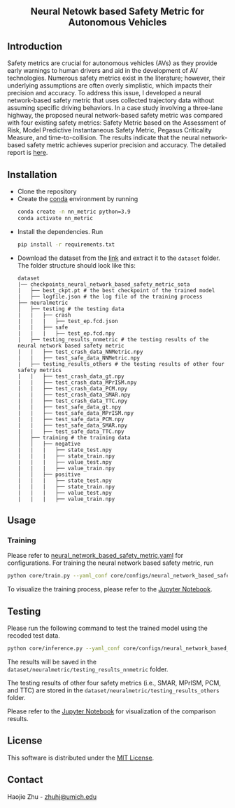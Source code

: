 <p align="center">
  <h2 align="center">Neural Netowk based Safety Metric for Autonomous Vehicles</h2>
  <p align="center">
  </p>
</p>

## Introduction
Safety metrics are crucial for autonomous vehicles (AVs) as they provide early warnings to human drivers and aid in the development of AV technologies. Numerous safety metrics exist in the literature; however, their underlying assumptions are often overly simplistic, which impacts their precision and accuracy. To address this issue, I developed a neural network-based safety metric that uses collected trajectory data without assuming specific driving behaviors. In a case study involving a three-lane highway, the proposed neural network-based safety metric was compared with four existing safety metrics: Safety Metric based on the Assessment of Risk, Model Predictive Instantaneous Safety Metric, Pegasus Criticality Measure, and time-to-collision. The results indicate that the neural network-based safety metric achieves superior precision and accuracy. The detailed report is [here](docs/STATS507_report.pdf).

## Installation
- Clone the repository
- Create the [conda](https://docs.conda.io/en/latest/miniconda.html) environment by running 
    ```bash
    conda create -n nn_metric python=3.9
    conda activate nn_metric
    ```
- Install the dependencies. Run 
    ```bash
    pip install -r requirements.txt
    ```
- Download the dataset from the [link](https://drive.google.com/drive/u/1/folders/1_knBQmKAUFFyHr6pddmPqTIUha_VatJP) and extract it to the `dataset` folder. The folder structure should look like this:
    ```
    dataset
    |── checkpoints_neural_network_based_safety_metric_sota
    |   ├── best_ckpt.pt # the best checkpoint of the trained model
    |   ├── logfile.json # the log file of the training process
    ├── neuralmetric
    │   ├── testing # the testing data
    |   |   ├── crash
    |   |   |   ├── test_ep.fcd.json
    |   |   ├── safe
    |   |   |   ├── test_ep.fcd.npy
    |   ├── testing_results_nnmetric # the testing results of the neural network based safety metric
    |   |   ├── test_crash_data_NNMetric.npy
    |   |   ├── test_safe_data_NNMetric.npy
    |   ├── testing_results_others # the testing results of other four safety metrics
    |   |   ├── test_crash_data_gt.npy
    |   |   ├── test_crash_data_MPrISM.npy
    |   |   ├── test_crash_data_PCM.npy
    |   |   ├── test_crash_data_SMAR.npy
    |   |   ├── test_crash_data_TTC.npy
    |   |   ├── test_safe_data_gt.npy
    |   |   ├── test_safe_data_MPrISM.npy
    |   |   ├── test_safe_data_PCM.npy
    |   |   ├── test_safe_data_SMAR.npy
    |   |   ├── test_safe_data_TTC.npy
    │   ├── training # the training data
    │   │   ├── negative
    |   |   |   ├── state_test.npy
    |   |   |   ├── state_train.npy
    |   |   |   ├── value_test.npy
    |   |   |   ├── value_train.npy
    │   │   ├── positive
    |   |   |   ├── state_test.npy
    |   |   |   ├── state_train.npy
    |   |   |   ├── value_test.npy
    |   |   |   ├── value_train.npy
    ```

## Usage
### Training

Please refer to [neural_network_based_safety_metric.yaml](core/configs/neural_network_based_safety_metric.yaml) for configurations. For training the neural network based safety metric, run
```bash
python core/train.py --yaml_conf core/configs/neural_network_based_safety_metric.yaml
```
To visualize the training process, please refer to the [Jupyter Notebook](analysis/viz_training_results.ipynb).

## Testing
Please run the following command to test the trained model using the recoded test data.
```bash
python core/inference.py --yaml_conf core/configs/neural_network_based_safety_metric.yaml --checkpoint dataset/checkpoints_neural_network_based_safety_metric_sota/best_ckpt.pt --data_folder dataset/neuralmetric/testing
```
The results will be saved in the `dataset/neuralmetric/testing_results_nnmetric` folder. 

The testing results of other four safety metrics (i.e., SMAR, MPrISM, PCM, and TTC) are stored in the `dataset/neuralmetric/testing_results_others` folder. 

Please refer to the [Jupyter Notebook](analysis/pr_curve_comparison.ipynb) for visualization of the comparison results.

## License

This software is distributed under the [MIT License](LICENSE).

## Contact
Haojie Zhu - zhuhj@umich.edu